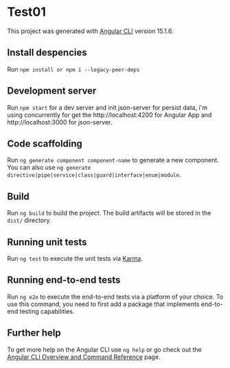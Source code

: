 # Test01

This project was generated with [Angular CLI](https://github.com/angular/angular-cli) version 15.1.6.

## Install despencies

Run `npm install or npm i --legacy-peer-deps`


## Development server

Run `npm start` for a dev server and init json-server for persist data, i'm using concurrently for get the http://localhost:4200 for Angular App and http://localhost:3000 for json-server.

## Code scaffolding

Run `ng generate component component-name` to generate a new component. You can also use `ng generate directive|pipe|service|class|guard|interface|enum|module`.

## Build

Run `ng build` to build the project. The build artifacts will be stored in the `dist/` directory.

## Running unit tests

Run `ng test` to execute the unit tests via [Karma](https://karma-runner.github.io).

## Running end-to-end tests

Run `ng e2e` to execute the end-to-end tests via a platform of your choice. To use this command, you need to first add a package that implements end-to-end testing capabilities.

## Further help

To get more help on the Angular CLI use `ng help` or go check out the [Angular CLI Overview and Command Reference](https://angular.io/cli) page.

